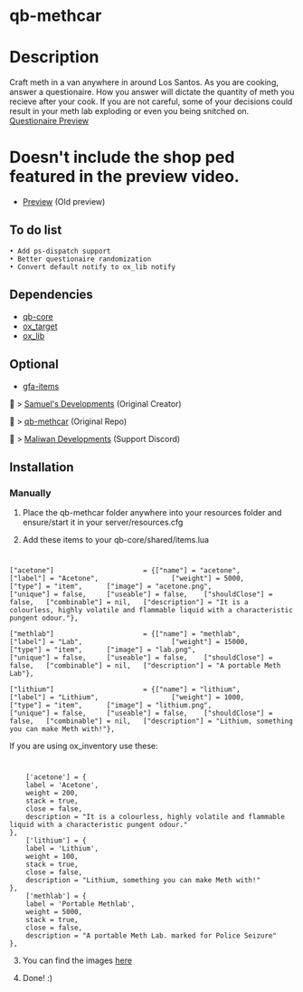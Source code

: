 # qb-methcar

# Description

Craft meth in a van anywhere in around Los Santos. As you are cooking, answer a questionaire. How you answer will dictate the quantity of meth you recieve after your cook. If you are not careful, some of your decisions could result in your meth lab exploding or even you being snitched on. [Questionaire Preview](https://i.imgur.com/WkRxIb9.png)

# Doesn't include the shop ped featured in the preview video.

- [Preview](https://www.youtube.com/watch?v=DxdVkQSX17I) (Old preview)

## To do list
    
    • Add ps-dispatch support
    • Better questionaire randomization
    • Convert default notify to ox_lib notify

## Dependencies
- [qb-core](https://github.com/qbcore-framework/qb-core)
- [ox_target](https://github.com/overextended/ox_target)
- [ox_lib](https://github.com/overextended/ox_lib)

## Optional
- [gfa-items](https://github.com/Griefa/gfa-items)

🔗 > [Samuel's Developments](https://discord.gg/Tu94MCDDEa) (Original Creator)

🔗 > [qb-methcar](https://github.com/Samuels-Development/qb-methcar) (Original Repo)

🔗 > [Maliwan Developments](https://discord.gg/9tqRdwsVpW) (Support Discord)

## Installation

### Manually
1. Place the qb-methcar folder anywhere into your resources folder and ensure/start it in your server/resources.cfg

2. Add these items to your qb-core/shared/items.lua
#

	["acetone"] 				 	 = {["name"] = "acetone", 			  			["label"] = "Acetone", 					["weight"] = 5000, 		["type"] = "item", 		["image"] = "acetone.png", 				["unique"] = false, 	["useable"] = false, 	["shouldClose"] = false,   ["combinable"] = nil,   ["description"] = "It is a colourless, highly volatile and flammable liquid with a characteristic pungent odour."},
  
	["methlab"] 				 	 = {["name"] = "methlab", 			  			["label"] = "Lab", 						["weight"] = 15000, 	["type"] = "item", 		["image"] = "lab.png", 					["unique"] = false, 	["useable"] = false, 	["shouldClose"] = false,   ["combinable"] = nil,   ["description"] = "A portable Meth Lab"},
  
	["lithium"] 				 	 = {["name"] = "lithium", 			  			["label"] = "Lithium", 					["weight"] = 1000, 		["type"] = "item", 		["image"] = "lithium.png", 				["unique"] = false, 	["useable"] = false, 	["shouldClose"] = false,   ["combinable"] = nil,   ["description"] = "Lithium, something you can make Meth with!"},

If you are using ox_inventory use these:

#
    	['acetone'] = {
		label = 'Acetone',
		weight = 200,
		stack = true,
		close = false,
		description = "It is a colourless, highly volatile and flammable liquid with a characteristic pungent odour."
	},
    	['lithium'] = {
		label = 'Lithium',
		weight = 100,
		stack = true,
		close = false,
		description = "Lithium, something you can make Meth with!"
	},
    	['methlab'] = {
		label = 'Portable Methlab',
		weight = 5000,
		stack = true,
		close = false,
		description = "A portable Meth Lab. marked for Police Seizure"
	},



3. You can find the images [here](https://github.com/Griefa/gfa-items)

5. Done! :)
